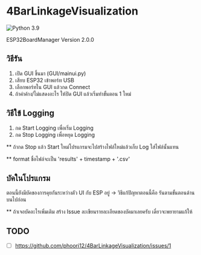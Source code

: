 # 4BarLinkageVisualization
![Python 3.9](https://img.shields.io/badge/python-3.9-green.svg)

ESP32BoardManager Version 2.0.0

## วิธีรัน
1. เปิด GUI ขึ้นมา (GUI/mainui.py)
2. เสียบ ESP32 เข้าพอร์ท USB
3. เลือกพอร์ทใน GUI แล้วกด Connect
4. ถ้าค่าค้าง/ไม่แสดงอะไร ให้ปิด GUI แล้วเริ่มทำขั้นตอน 1 ใหม่

## วิธีใข้ Logging
1. กด Start Logging เพื่อเริ่ม Logging
2. กด Stop Logging เพื่อหยุด Logging

  ** ถ้ากด Stop แล้ว Start ใหม่โปรแกรมจะไปสร้างไฟล์ใหม่แล้วเก็บ Log ใส่ไฟล์นั้นแทน 
  
  ** format ชื่อไฟล์จะเป็น 'results' + timestamp + '.csv'

## บัคในโปรแกรม
ตอนนี้ยังมีบัคของการคุยกันระหว่างตัว UI กับ ESP อยู่ 
  -> วิธีแก้ปัญหาตอนนี้คือ รันตามขั้นตอนด้านบนไปก่อน
  
  ** ถ้าเจอบัคอะไรเพิ่มเติม สร้าง Issue ละเขียนรายละเอียดของบัคมาเลยครับ เดี๋ยวจะพยายามแก้ให้

## TODO

- [ ] https://github.com/phoori12/4BarLinkageVisualization/issues/1

